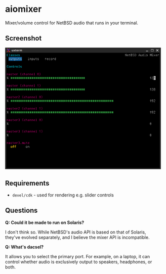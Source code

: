 aiomixer
========

Mixer/volume control for NetBSD audio that runs in your terminal.

Screenshot
----------

![aiomixer running in xterm](aiomixer.png)

Requirements
------------

* `devel/cdk` - used for rendering e.g. slider controls

Questions
---------

**Q: Could it be made to run on Solaris?**

I don't think so. While NetBSD's audio API is based on that of Solaris, they've
evolved separately, and I believe the mixer API is incompatible.

**Q: What's dacsel?**

It allows you to select the primary port. For example, on a laptop, it can
control whether audio is exclusively output to speakers, headphones, or both.
